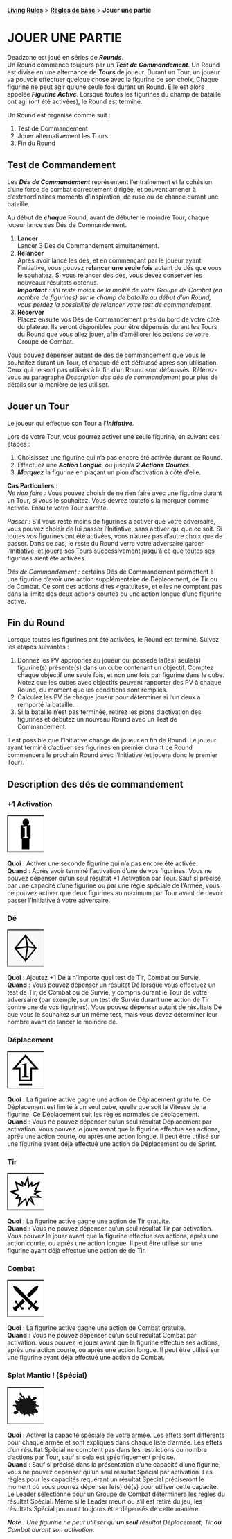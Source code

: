 **[Living Rules](../contents.md)** > **[Règles de base](contents.md)** > **Jouer une partie**

# JOUER UNE PARTIE
Deadzone est joué en séries de _**Rounds**_.  
Un Round commence toujours par un _**Test de Commandement**_. Un Round est divisé en une alternance de _**Tours**_ de joueur. Durant un Tour, un joueur va pouvoir effectuer quelque chose avec la figurine de son choix. Chaque figurine ne peut agir qu’une seule fois durant un Round. Elle est alors appelée _**Figurine Active**_. Lorsque toutes les figurines du champ de bataille ont agi (ont été activées), le Round est terminé.

Un Round est organisé comme suit :
1. Test de Commandement
2. Jouer alternativement les Tours
3. Fin du Round


## Test de Commandement
Les _**Dés de Commandement**_ représentent l’entraînement et la cohésion d’une force de combat correctement dirigée, et peuvent amener à d’extraordinaires moments d’inspiration, de ruse ou de chance durant une bataille.

Au début de _**chaque**_ Round, avant de débuter le moindre Tour, chaque joueur lance ses Dés de Commandement.

1) **Lancer**  
Lancer 3 Dés de Commandement simultanément.
2) **Relancer**  
Après avoir lancé les dés, et en commençant par le joueur ayant l’initiative, vous pouvez **relancer une seule fois** autant de dés que vous le souhaitez. Si vous relancer des dés, vous devez conserver les nouveaux résultats obtenus.  
_**Important** : s’il reste moins de la moitié de votre Groupe de Combat (en nombre de figurines) sur le champ de bataille au début d’un Round, vous perdez la possibilité de relancer votre test de commandement._
3) **Réserver**  
Placez ensuite vos Dés de Commandement près du bord de votre côté du plateau. Ils seront disponibles pour être dépensés durant les Tours du Round que vous allez jouer, afin d’améliorer les actions de votre Groupe de Combat.

Vous pouvez dépenser autant de dés de commandement que vous le souhaitez durant un Tour, et chaque dé est défaussé après son utilisation. Ceux qui ne sont pas utilisés à la fin d’un Round sont défaussés. Référez-vous au paragraphe _Description des dés de commandement_ pour plus de détails sur la manière de les utiliser.


## Jouer un Tour
Le joueur qui effectue son Tour a l’_**Initiative**_.

Lors de votre Tour, vous pourrez activer une seule figurine, en suivant ces étapes :
1) Choisissez une figurine qui n’a pas encore été activée durant ce Round.
2) Effectuez une _**Action Longue**_, ou jusqu’à _**2 Actions Courtes**_.
3) _**Marquez**_ la figurine en plaçant un pion d’activation à côté d’elle.

**Cas Particuliers** :  
_Ne rien faire :_ Vous pouvez choisir de ne rien faire avec une figurine durant un Tour, si vous le souhaitez. Vous devrez toutefois la marquer comme activée. Ensuite votre Tour s’arrête.

_Passer :_ S’il vous reste moins de figurines à activer que votre adversaire, vous pouvez choisir de lui passer l’Initiative, sans activer qui que ce soit. Si toutes vos figurines ont été activées, vous n’aurez pas d’autre choix que de passer. Dans ce cas, le reste du Round verra votre adversaire garder l’Initiative, et jouera ses Tours successivement jusqu’à ce que toutes ses figurines aient été activées.

_Dés de Commandement :_ certains Dés de Commandement permettent à une figurine d’avoir une action supplémentaire de Déplacement, de Tir ou de Combat. Ce sont des actions dites «gratuites», et elles ne comptent pas dans la limite des deux actions courtes ou une action longue d’une figurine active.


## Fin du Round
Lorsque toutes les figurines ont été activées, le Round est terminé. Suivez les étapes suivantes :
1) Donnez les PV appropriés au joueur qui possède la(les) seule(s) figurine(s) présente(s) dans un cube contenant un objectif. Comptez chaque objectif une seule fois, et non une fois par figurine dans le cube. Notez que les cubes avec objectifs peuvent rapporter des PV à chaque Round, du moment que les conditions sont remplies.
2) Calculez les PV de chaque joueur pour déterminer si l’un deux a remporté la bataille.
3) Si la bataille n’est pas terminée, retirez les pions d’activation des figurines et débutez un nouveau Round avec un Test de Commandement.

Il est possible que l’Initiative change de joueur en fin de Round. Le joueur ayant terminé d’activer ses figurines en premier durant ce Round commencera le prochain Round avec l’Initiative (et jouera donc le premier Tour).


## Description des dés de commandement

### +1 Activation
![Activation](https://github.com/orouet/DeadZone-Rules/blob/master/rules/living/resources/dices/command-model.jpg?raw=true)

**Quoi** : Activer une seconde figurine qui n’a pas encore été activée.  
**Quand** : Après avoir terminé l’activation d’une de vos figurines. Vous ne pouvez dépenser qu’un seul résultat +1 Activation par Tour. Sauf si précisé par une capacité d’une figurine ou par une règle spéciale de l’Armée, vous ne pouvez activer que deux figurines au maximum par Tour avant de devoir passer l’Initiative à votre adversaire.

### Dé
![Dé](https://github.com/orouet/DeadZone-Rules/blob/master/rules/living/resources/dices/command-dice.jpg?raw=true)

**Quoi** : Ajoutez +1 Dé à n’importe quel test de Tir, Combat ou Survie.  
**Quand** : Vous pouvez dépenser un résultat Dé lorsque vous effectuez un test de Tir, de Combat ou de Survie, y compris durant le Tour de votre adversaire (par exemple, sur un test de Survie durant une action de Tir contre une de vos figurines). Vous pouvez dépenser autant de résultats Dé que vous le souhaitez sur un même test, mais vous devez déterminer leur nombre avant de lancer le moindre dé.

### Déplacement
![Déplacement](https://github.com/orouet/DeadZone-Rules/blob/master/rules/living/resources/dices/command-move.jpg?raw=true)

**Quoi** : La figurine active gagne une action de Déplacement gratuite. Ce Déplacement est limité à un seul cube, quelle que soit la Vitesse de la figurine. Ce Déplacement suit les règles normales de déplacement.  
**Quand** : Vous ne pouvez dépenser qu’un seul résultat Déplacement par activation. Vous pouvez le jouer avant que la figurine effectue ses actions, après une action courte, ou après une action longue. Il peut être utilisé sur une figurine ayant déjà effectué une action de Déplacement ou de Sprint.

### Tir
![Tir](https://github.com/orouet/DeadZone-Rules/blob/master/rules/living/resources/dices/command-shoot.jpg?raw=true)

**Quoi** : La figurine active gagne une action de Tir gratuite.  
**Quand** : Vous ne pouvez dépenser qu’un seul résultat Tir par activation. Vous pouvez le jouer avant que la figurine effectue ses actions, après une action courte, ou après une action longue. Il peut être utilisé sur une figurine ayant déjà effectué une action de de Tir.

### Combat
![Combat](https://github.com/orouet/DeadZone-Rules/blob/master/rules/living/resources/dices/command-fight.jpg?raw=true)

**Quoi** : La figurine active gagne une action de Combat gratuite.  
**Quand** : Vous ne pouvez dépenser qu’un seul résultat Combat par activation. Vous pouvez le jouer avant que la figurine effectue ses actions, après une action courte, ou après une action longue. Il peut être utilisé sur une figurine ayant déjà effectué une action de Combat.

### Splat Mantic ! (Spécial)
![Splat](https://github.com/orouet/DeadZone-Rules/blob/master/rules/living/resources/dices/command-splat.jpg?raw=true)

**Quoi** : Activer la capacité spéciale de votre armée. Les effets sont différents pour chaque armée et sont expliqués dans chaque liste d’armée. Les effets d’un résultat Spécial ne comptent pas dans les restrictions du nombre d’actions par Tour, sauf si cela est spécifiquement précisé.  
**Quand** : Sauf si précisé dans la présentation d’une capacité d’une figurine, vous ne pouvez dépenser qu’un seul résultat Spécial par activation. Les règles pour les capacités requérant un résultat Spécial préciseront le moment où vous pourrez dépenser le(s) dé(s) pour utiliser cette capacité. Le Leader sélectionné pour un Groupe de Combat déterminera les règles du résultat Spécial. Même si le Leader meurt ou s’il est retiré du jeu, les résultats Spécial pourront toujours être dépensés de cette manière.

_**Note** : Une figurine ne peut utiliser qu’**un seul** résultat Déplacement, Tir **ou** Combat durant son activation._

